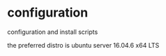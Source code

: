 # configuration
configuration and install scripts


the preferred distro is ubuntu server 16.04.6 x64 LTS
